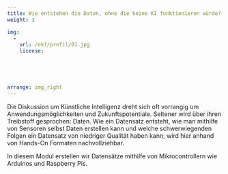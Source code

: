 ```yaml
---
title: Wie entstehen die Daten, ohne die keine KI funktionieren würde?
weight: 3

img:
  -
    url: /okf/profil/01.jpg
    license:





arrange: img_right
---
```


Die Diskussion um Künstliche Intelligenz dreht sich oft vorrangig um Anwendungsmöglichkeiten und Zukunftspotentiale. Seltener wird über ihren Treibstoff gesprochen: Daten. Wie ein Datensatz entsteht, wie man mithilfe von Sensoren selbst Daten erstellen kann und welche schwerwiegenden Folgen ein Datensatz von niedriger Qualität haben kann, wird hier anhand von Hands-On Formaten nachvollziehbar.

In diesem Modul erstellen wir Datensätze mithilfe von Mikrocontrollern wie Arduinos und Raspberry Pis.   
